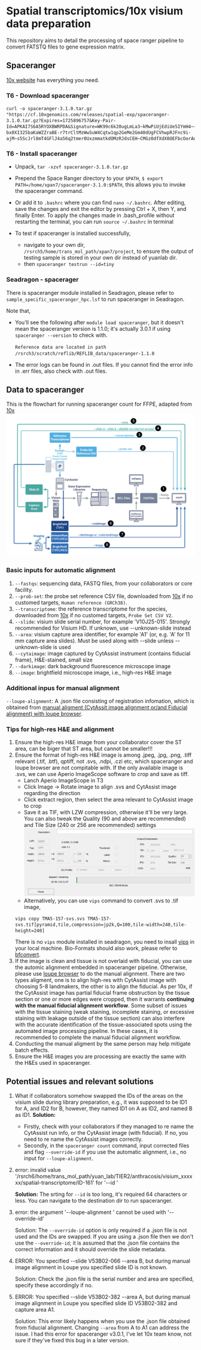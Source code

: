 # Spatial transcriptomics/10x visium data preparation
This repository aims to detail the processing of space ranger pipeline to convert FATSTQ files to gene expression matrix.

## Spaceranger
[10x website](https://www.10xgenomics.com/support/software/space-ranger/downloads) has everything you need.
### T6 - Download spaceranger
```
curl -o spaceranger-3.1.0.tar.gz "https://cf.10xgenomics.com/releases/spatial-exp/spaceranger-3.1.0.tar.gz?Expires=1725896757&Key-Pair-Id=APKAI7S6A5RYOXBWRPDA&Signature=WK99c6k20ugLmLa3~kMwPiUjEdiUe5IYmH4~~fK8CGazp4jPcFrCDaJSyCkrDyOE8lVf~mWUOLFOgoHEJdAca9O1lsRgjRR7wUWJL6olTM5zIuaA-bx0XI325baKaWZZraBE-r7trCltMzWwSuW4Cqtw1qp2GeMe2Gm40dUgFCVhwpRJFnc9i-ajM~s5ScJrl8mT4GFlJ4a56q2tmer0UxzmmatkdOMzRJdsCEH~CMGz0dfXdX0OEFbcOorAq3RPsmo4~nQOzwKRaG4LCCN8MeM9BAplrmImBJ0L0PedbkA3NixOv900YnxgBz8zscfKIe0meqWlxnOaKBUTE9igoQ__""
```

### T6 - Install spaceranger
- Unpack, `tar -xzvf spaceranger-3.1.0.tar.gz`

- Prepend the Space Ranger directory to your `$PATH`, `$ export PATH=/home/xpan7/spaceranger-3.1.0:$PATH`, this allows you to invoke the spaceranger command.
  
- Or add it to `.bashrc` where you can find `nano ~/.bashrc`. After editing, save the changes and exit the editor by pressing Ctrl + X, then Y, and finally Enter. To apply the changes made in .bash_profile without restarting the terminal, you can run `source ~/.bashrc` in terminal

- To test if spaceranger is installed successfully,
   - navigate to your own dir, `/rsrch5/home/trans_mol_path/xpan7/project`, to ensure the output of testing sample is stored in your own dir instead of yuanlab dir.
   - then `spaceranger testrun --id=tiny`    


### Seadragon - spacerager
There is spaceranger module installed in Seadragon, please refer to `sample_specific_spaceranger_hpc.lsf` to run spaceranger in Seadragon.

Note that,

- You'll see the following after `module load spaceranger`, but it doesn't mean the spaceranger version is 1.1.0; it's actually 3.0.1 if using `spaceranger --version` to check with.
   
   `Reference data are located in path /rsrch3/scratch/reflib/REFLIB_data/spaceranger-1.1.0`

- The error logs can be found in .out files. If you cannot find the error info in .err files, also check with .out files.


## Data to spaceranger
This is the flowchart for running spaceranger count for FFPE, adapted from [10x](https://www.10xgenomics.com/support/software/space-ranger/latest/analysis/running-pipelines/probe-based-assay-count-cytassist-gex) 
![](./screenshot/sp_input_ffpe.png)

### Basic inputs for automatic alignment
1. `--fastqs`: sequencing data, FASTQ files, from your collaborators or core facility.
2. `--prob-set`: the probe set reference CSV file, downloaded from [10x](https://www.10xgenomics.com/support/software/space-ranger/downloads) if no customed targets, `Human reference (GRCh38)`.
3. `--transcriptome`: the reference transcriptome for the species, downloaded from [10x](https://www.10xgenomics.com/support/software/space-ranger/downloads) if no customed targets, `Probe Set CSV V2`.
4. `--slide`: visium slide serial number, for example 'V10J25-015'. Strongly recommended for Visium HD. If unknown, use --unknown-slide instead
5. `--area`: visium capture area identifier, for example 'A1' (or, e.g. 'A' for 11 mm capture area slides). Must be used along with --slide unless --unknown-slide is used
6. `--cytaimage`: image captured by CytAssist instrument (contains fiducial frame), H&E-stained, small size
7. `--darkimage`: dark background fluorescence microscope image
8. `--image`: brightfield microscope image, i.e., high-res H&E image

### Additional inpus for manual alignment
`--loupe-alignment`: A .json file consisting of registration infomation, which is obtained from [manual aligment (CytAssit image alignment or/and Fiducial alignment) with loupe browser](https://www.10xgenomics.com/support/software/space-ranger/latest/analysis/running-pipelines/probe-based-assay-count-cytassist-gex).


### Tips for high-res H&E and alignment
1. Ensure the high-res H&E image from your collaborator cover the ST area, can be biger that ST area, but cannot be smaller!!!
2. Ensure the format of high-res H&E image is among .jpeg, .jpg, .png, .tiff relevant (.tif, .btf), qptiff, not .svs, .ndpi, .czi etc, which spaceranger and loupe browser are not compitable with. If the only available image is .svs, we can use Aperio ImageScope software to crop and save as tiff.
   - Lanch Aperio ImageScope in T3
   - Click Image -> Rotate image to align .svs and CytAssist image regarding the direction
   - Click extract region, then select the area relevant to CytAssist image to crop
   - Save it as TIF, with LZW compression, otherwise it'll be very large. You can also tweak the Quality (90 and above are recommended) and Tile Size (240 or 256 are recommended) settings
   ![](./screenshot/svs2tiff.png)
   - Alternatively, you can use `vips` command to convert .svs to .tif image, 
   ```
   vips copy TMA5-157-svs.svs TMA5-157-svs.tif[pyramid,tile,compression=jp2k,Q=100,tile-width=240,tile-height=240]
   ```
   There is no `vips` module installed in seadragon, you need to insall [vips](https://formulae.brew.sh/formula/vips) in your local machine. Bio-Formats should also work, please refer to [bfconvert](https://bio-formats.readthedocs.io/en/latest/users/comlinetools/conversion.html).
4. If the image is clean and tissue is not overlaid with fiducial, you can use the automic alignment embedded in spaceranger pipeline. Otherwise, please use [loupe browser](https://www.10xgenomics.com/support/software/loupe-browser/latest) to do the manual alignment. There are two types aligment, one is to align high-res with CytAssist image with choosing 5-8 landmakers, the other is to align the fiducial. As per 10x, if the CytAssist image has partial fiducial frame obstruction by the tissue section or one or more edges were cropped, then it warrants **continuing with the manual fiducial alignment workflow**. Some subset of issues with the tissue staining (weak staining, incomplete staining, or excessive staining with leakage outside of the tissue section) can also interfere with the accurate identification of the tissue-associated spots using the automated image processing pipeline. In these cases, it is recommended to complete the manual fiducial alignment workflow.
4. Conducting the manual aligment by the same person may help mitigate batch effects.
5. Ensure the H&E images you are processing are exactly the same with the H&Es used in spaceranger.


## Potential issues and relevant solutions
1. What if collaborators somehow swapped the IDs of the areas on the visium slide during library preparation, e.g., it was supposed to be ID1 for A, and ID2 for B, however, they named ID1 on A as ID2, and named B as ID1.
   **Solution:** 
      - Firstly, check with your collaborators if they managed to re name the CytAssist run info, or the CytAssist image (with         fiducial). If no, you need to re name the  CytAssist images correctly.
      - Secondly, in the `spaceranger count` command, input corrected files and flag `--override-id` if you use the automatic alignment, i.e., no input for `--loupe-alignment`.

2. error: invalid value '/rsrch6/home/trans_mol_path/yuan_lab/TIER2/anthracosis/visium_xxxxxx/spatial-transcriptome/ID-161' for '--id <ID>'
   
   **Solution:** The srting for `--id` is too long, it's required 64 characters or less. You can navigate to the destination dir to run spaceranger.

3. error: the argument '--loupe-alignment <PATH>' cannot be used with '--override-id'

   Solution: The `--override-id` option is only required if a .json file is not used and the IDs are swapped. If you are using a .json file then we don't use the `--override-id`; it is assumed that the .json file contains the correct information and it should override the slide metadata. 

4. ERROR: You specified --slide V53B02-066 --area B, but during manual image alignment in Loupe you specified slide ID is not known.

   Solution: Check the .json file is the serial number and area are specified, specify these accordingly if no.

5. ERROR: You specified --slide V53B02-382 --area A, but during manual image alignment in Loupe you specified slide ID V53B02-382 and capture area A1.

   Solution: This error likely happens when you use the .json file obtained from fiducial alignment. Changing `--area` from A to A1 can address the issue. I had this error for spaceranger v3.0.1, I've let 10x team know, not sure if they've fixed this bug in a later version.